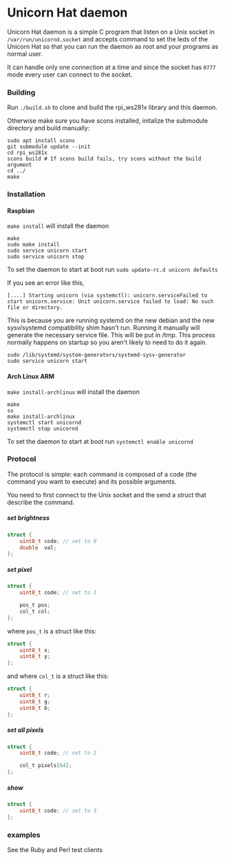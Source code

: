 Unicorn Hat daemon
=====================

Unicorn Hat daemon is a simple C program that listen on a Unix socket in
`/var/run/unicornd.socket` and accepts command to set the leds of the Unicorn
Hat so that you can run the daemon as root and your programs as normal
user.

It can handle only one connection at a time and
since the socket has `0777` mode every user can connect to the socket.

### Building

Run `./build.sh` to clone and build the rpi_ws281x library and this daemon.

Otherwise make sure you have scons installed, initalize the submodule directory and build manually:

```
sudo apt install scons
git submodule update --init
cd rpi_ws281x
scons build # If scons build fails, try scons without the build argument
cd ../
make
```

### Installation
#### Raspbian

`make install` will install the daemon

```
make
sudo make install
sudo service unicorn start
sudo service unicorn stop
```

To set the daemon to start at boot run `sudo update-rc.d unicorn defaults`

If you see an error like this,

```
[....] Starting unicorn (via systemctl): unicorn.serviceFailed to start unicorn.service: Unit unicorn.service failed to load: No such file or directory.
```

This is because you are running systemd on the new debian and the new
sysv/systemd compatibility shim hasn't run.  Running it manually will
generate the necessary service file.  This will be put in /tmp.  This
process normally happens on startup so you aren't likely to need to
do it again.

```
sudo /lib/systemd/system-generators/systemd-sysv-generator
sudo service unicorn start
```

#### Arch Linux ARM

`make install-archlinux` will install the daemon

```
make
su
make install-archlinux
systemctl start unicornd
systemctl stop unicornd
```

To set the daemon to start at boot run `systemctl enable unicornd`

### Protocol
The protocol is simple: each command is composed of a code (the command you want
to execute) and its possible arguments.

You need to first connect to the Unix socket and the send a struct that describe
the command.

##### set brightness

```c
struct {
	uint8_t code; // set to 0
	double  val;
};
```

##### set pixel

```c
struct {
	uint8_t code; // set to 1

	pos_t pos;
	col_t col;
};
```

where `pos_t` is a struct like this:

```c
struct {
	uint8_t x;
	uint8_t y;
};
```

and where `col_t` is a struct like this:

```c
struct {
	uint8_t r;
	uint8_t g;
	uint8_t b;
};
```

##### set all pixels

```c
struct {
	uint8_t code; // set to 2

	col_t pixels[64];
};
```

##### show

```c
struct {
	uint8_t code; // set to 3
};
```

### examples
See the Ruby and Perl test clients
